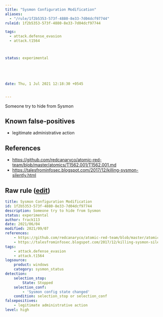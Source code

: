 ```yaml
---
title: "Sysmon Configuration Modification"
aliases:
  - "/rule/1f2b5353-573f-4880-8e33-7d04dcf97744"
ruleid: 1f2b5353-573f-4880-8e33-7d04dcf97744

tags:
  - attack.defense_evasion
  - attack.t1564



status: experimental





date: Thu, 1 Jul 2021 12:18:30 +0545


---
```


Someone try to hide from Sysmon

<!--more-->


## Known false-positives

* legitimate administrative action



## References

* https://github.com/redcanaryco/atomic-red-team/blob/master/atomics/T1562.001/T1562.001.md
* https://talesfrominfosec.blogspot.com/2017/12/killing-sysmon-silently.html


## Raw rule ([edit](https://github.com/SigmaHQ/sigma/edit/master/rules/windows/sysmon/sysmon_config_modification_status.yml))
```yaml
title: Sysmon Configuration Modification
id: 1f2b5353-573f-4880-8e33-7d04dcf97744
description: Someone try to hide from Sysmon
status: experimental
author: frack113
date: 2021/06/04
modified: 2021/09/07
references:
    - https://github.com/redcanaryco/atomic-red-team/blob/master/atomics/T1562.001/T1562.001.md
    - https://talesfrominfosec.blogspot.com/2017/12/killing-sysmon-silently.html
tags:
    - attack.defense_evasion
    - attack.t1564
logsource:
    product: windows
    category: sysmon_status
detection:
    selection_stop:
        State: Stopped
    selection_conf:
        - 'Sysmon config state changed'
    condition: selection_stop or selection_conf
falsepositives:
    - legitimate administrative action
level: high  

```
